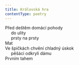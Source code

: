 ```yaml
---
title: Královská hra
contentType: poetry
---
```


<section>

Před deštěm domácí pohody  
     do ulity  
     prsty na prsty  
Mat  
Ve špičkách chvění chladný úskok  
     pěšáci odkryli dámu  
Prvním tahem

</section>
